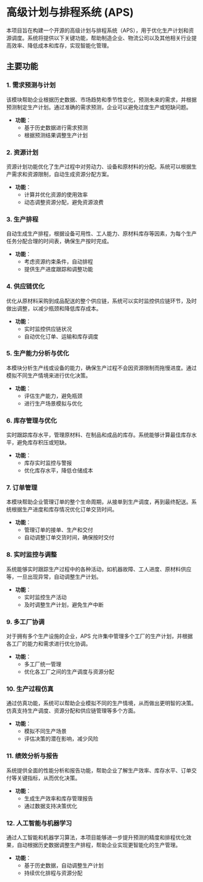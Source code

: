 # 高级计划与排程系统 (APS)

本项目旨在构建一个开源的高级计划与排程系统（APS），用于优化生产计划和资源调度。系统将提供以下关键功能，帮助制造企业、物流公司以及其他相关行业提高效率、降低成本和库存，实现智能化管理。

## 主要功能

### 1. 需求预测与计划
该模块帮助企业根据历史数据、市场趋势和季节性变化，预测未来的需求，并根据预测制定生产计划。通过准确的需求预测，企业可以避免过度生产或短缺问题。

- **功能**：
    - 基于历史数据进行需求预测
    - 根据预测结果调整生产计划

### 2. 资源计划
资源计划功能优化了生产过程中对劳动力、设备和原材料的分配。系统可以根据生产需求和资源限制，自动生成资源分配方案。

- **功能**：
    - 计算并优化资源的使用效率
    - 动态调整资源分配，避免资源浪费

### 3. 生产排程
自动生成生产排程，根据设备可用性、工人能力、原材料库存等因素，为每个生产任务分配合理的时间表，确保生产按时完成。

- **功能**：
    - 考虑资源约束条件，自动排程
    - 提供生产进度跟踪和调整功能

### 4. 供应链优化
优化从原材料采购到成品配送的整个供应链，系统可以实时监控供应链环节，及时做出调整，以减少瓶颈和降低库存成本。

- **功能**：
    - 实时监控供应链状况
    - 自动优化订单、运输和库存调度

### 5. 生产能力分析与优化
本模块分析生产线或设备的能力，确保生产过程不会因资源限制而拖慢进度。通过模拟不同生产情境来进行优化决策。

- **功能**：
    - 评估生产能力，避免瓶颈
    - 进行生产场景模拟与优化

### 6. 库存管理与优化
实时跟踪库存水平，管理原材料、在制品和成品的库存。系统能够计算最佳库存水平，避免库存积压或短缺。

- **功能**：
    - 库存实时监控与警报
    - 优化库存水平，降低仓储成本

### 7. 订单管理
本模块帮助企业管理订单的整个生命周期，从接单到生产调度，再到最终配送。系统根据生产进度和库存情况优化订单交货时间。

- **功能**：
    - 管理订单的接单、生产和交付
    - 自动调整订单交货时间，确保按时交付

### 8. 实时监控与调整
系统能够实时跟踪生产过程中的各种活动，如机器故障、工人进度、原材料供应等，一旦出现异常，自动调整生产计划。

- **功能**：
    - 实时监控生产活动
    - 及时调整生产计划，避免生产中断

### 9. 多工厂协调
对于拥有多个生产设施的企业，APS 允许集中管理多个工厂的生产计划，并根据各工厂的能力和需求进行优化协调。

- **功能**：
    - 多工厂统一管理
    - 优化各工厂之间的生产调度与资源分配

### 10. 生产过程仿真
通过仿真功能，系统可以帮助企业模拟不同的生产情境，从而做出更明智的决策。仿真支持生产调度、资源分配和供应链管理等多个方面。

- **功能**：
    - 模拟不同生产场景
    - 评估决策的潜在影响，减少风险

### 11. 绩效分析与报告
系统提供全面的性能分析和报告功能，帮助企业了解生产效率、库存水平、订单交付等关键指标，从而优化决策。

- **功能**：
    - 生成生产效率和库存管理报告
    - 通过数据支持决策优化

### 12. 人工智能与机器学习
通过人工智能和机器学习算法，本项目能够进一步提升预测的精度和排程优化效果，自动根据历史数据调整生产排程，帮助企业实现更智能化的生产管理。

- **功能**：
    - 基于历史数据，自动调整生产计划
    - 持续优化排程与资源分配

